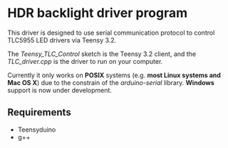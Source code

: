 # HDR backlight driver program

This driver is designed to use serial communication protocol to control TLC5955 LED drivers via Teensy 3.2.

The *Teensy_TLC_Control* sketch is the Teensy 3.2 client, and the *TLC_driver.cpp* is the driver to run on your computer.

Currently it only works on **POSIX** systems (e.g. **most Linux systems and Mac OS X**) due to the constrain of the *arduino-serial* library. **Windows** support is now under development.

## Requirements
- Teensyduino
- g++

